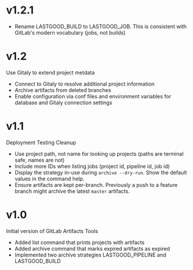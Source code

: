 # v1.2.1
* Rename LASTGOOD_BUILD to LASTGOOD_JOB. This is consistent with GitLab's modern
vocabulary (jobs, not builds)


# v1.2
Use Gitaly to extend project metdata

* Connect to Gitaly to resolve additional project information
* Archive artifacts from deleted branches
* Enable configuration via conf files and environment variables for database and Gitaly connection settings 

# v1.1
Deployment Testing Cleanup

* Use project path, not name for looking up projects (paths are terminal safe, names are not)
* Include more IDs when listing jobs (project id, pipeline id, job id)
* Display the strategy in-use during `archive --dry-run`. Show the default values in the command help.
* Ensure artifacts are kept per-branch. Previously a push to a feature branch might archive the latest `master` artifacts.


# v1.0
Initial version of GitLab Artifacts Tools

* Added list command that prints projects with artifacts
* Added archive command that marks expired artifacts as expired
* Implemented two archive strategies LASTGOOD_PIPELINE and LASTGOOD_BUILD
